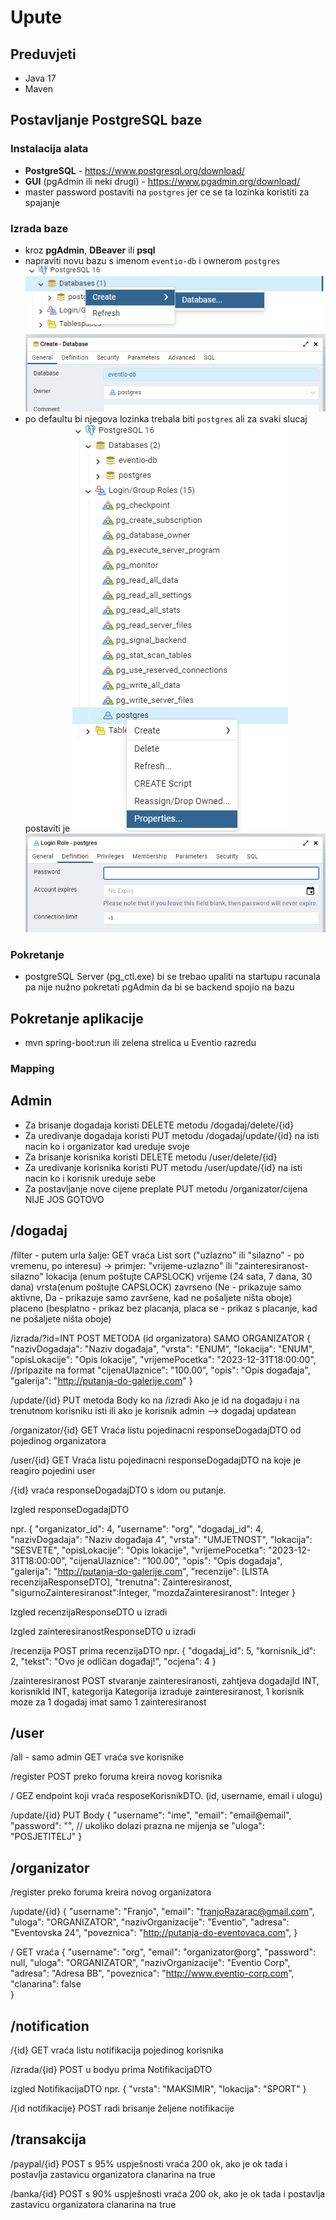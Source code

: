 # Upute
## Preduvjeti
- Java 17
- Maven
## Postavljanje PostgreSQL baze
### Instalacija alata
- **PostgreSQL** - https://www.postgresql.org/download/
- **GUI** (pgAdmin ili neki drugi) - https://www.pgadmin.org/download/
- master password postaviti na `postgres` jer ce se ta lozinka koristiti za spajanje
### Izrada baze
- kroz **pgAdmin**, **DBeaver** ili **psql**
- napraviti novu bazu s imenom `eventio-db` i ownerom `postgres`
    ![img.png](img.png)
    ![img_1.png](img_1.png)
- po defaultu bi njegova lozinka trebala biti `postgres` ali za svaki slucaj postaviti je
    ![img_2.png](img_2.png)
    ![img_3.png](img_3.png)
### Pokretanje
- postgreSQL Server (pg_ctl.exe) bi se trebao upaliti na startupu racunala pa nije nužno pokretati pgAdmin da bi se backend spojio na bazu

## Pokretanje aplikacije
- mvn spring-boot:run ili zelena strelica u Eventio razredu

### Mapping
## Admin
- Za brisanje dogadaja koristi DELETE metodu /dogadaj/delete/{id}
- Za uredivanje dogadaja koristi PUT metodu /dogadaj/update/{id}    na isti nacin ko i organizator kad ureduje svoje
- Za brisanje korisnika koristi DELETE metodu /user/delete/{id}
- Za uredivanje korisnika koristi PUT metodu /user/update/{id}    na isti nacin ko i korisnik ureduje sebe
- Za postavljanje nove cijene preplate PUT metodu /organizator/cijena  NIJE JOS GOTOVO
## /dogadaj
/filter - putem urla šalje:   GET vraća List<responseDogadajDTO>
 sort ("uzlazno" ili "silazno" - po vremenu, po interesu) 
        -> primjer: "vrijeme-uzlazno" ili "zainteresiranost-silazno" 
 lokacija (enum poštujte CAPSLOCK)
 vrijeme (24 sata, 7 dana, 30 dana)
 vrsta(enum poštujte CAPSLOCK)
 zavrseno (Ne - prikazuje samo aktivne, Da - prikazuje samo završene, kad ne pošaljete ništa oboje)
 placeno  (besplatno - prikaz bez placanja, placa se - prikaz s placanje, kad ne pošaljete ništa oboje)

/izrada/?id=INT       POST METODA  (id organizatora) SAMO ORGANIZATOR
{
  "nazivDogadaja": "Naziv događaja",
  "vrsta": "ENUM",
  "lokacija": "ENUM",
  "opisLokacije": "Opis lokacije",
  "vrijemePocetka": "2023-12-31T18:00:00",    //pripazite na format
  "cijenaUlaznice": "100.00",
  "opis": "Opis događaja",
  "galerija": "http://putanja-do-galerije.com"
}

/update/{id}     PUT metoda
Body ko na /izradi
Ako je id na dogadaju i na trenutnom korisniku isti ili ako je korisnik admin
--> dogadaj updatean 

/organizator/{id}  GET
Vraća listu pojedinacni responseDogadajDTO od pojedinog organizatora

/user/{id}  GET
Vraća listu pojedinacni responseDogadajDTO na koje je reagiro pojedini user

/{id}
vraća responseDogadajDTO s idom ou putanje. 

Izgled responseDogadajDTO

npr.
{
    "organizator_id": 4,
    "username": "org",
    "dogadaj_id": 4,
    "nazivDogadaja": "Naziv događaja 4",
    "vrsta": "UMJETNOST",
    "lokacija": "SESVETE",
    "opisLokacije": "Opis lokacije",
    "vrijemePocetka": "2023-12-31T18:00:00",
    "cijenaUlaznice": "100.00",
    "opis": "Opis događaja",
    "galerija": "http://putanja-do-galerije.com",
    "recenzije": [LISTA recenzijaResponseDTO],
    "trenutna": Zainteresiranost,
    "sigurnoZainteresiranost":Integer,
    "mozdaZainteresiranost": Integer
}

Izgled recenzijaResponseDTO u izradi

Izgled zainteresiranostResponseDTO  u izradi 

/recenzija  POST prima recenzijaDTO npr.
{
  "dogadaj_id": 5,
  "kornisnik_id": 2,
  "tekst": "Ovo je odličan događaj!",
  "ocjena": 4
}

/zainteresiranost   POST stvaranje zainteresiranosti, zahtjeva 
dogadajId INT, korisnikId INT, kategorija Kategorija
izraduje zainteresiranost, 1 korisnik moze za 1 dogadaj imat samo 1 zainteresiranost


## /user
/all    - samo admin  GET
vraća sve korisnike

/register  POST
preko foruma kreira novog korisnika

/   GEZ
endpoint koji vraća resposeKorisnikDTO. (id, username, email i ulogu)

/update/{id}  PUT
Body
{
  "username": "ime",
  "email": "email@email",
  "password": "",      // ukoliko dolazi prazna ne mijenja se
  "uloga": "POSJETITELJ"
}

## /organizator

/register
preko foruma kreira novog organizatora

/update/{id}
{
    "username": "Franjo", 
    "email": "franjoRazarac@gmail.com", 
    "uloga": "ORGANIZATOR",
    "nazivOrganizacije": "Eventio",
    "adresa": "Eventovska 24",
    "poveznica": "http://putanja-do-eventovaca.com",
}

/  GET
vraća 
{
    "username": "org",
    "email": "organizator@org",
    "password": null,
    "uloga": "ORGANIZATOR",
    "nazivOrganizacije": "Eventio Corp",
    "adresa": "Adresa BB",
    "poveznica": "http://www.eventio-corp.com",
    "clanarina": false  
}

## /notification

/{id} GET vraća listu notifikacija pojedinog korisnika 

/izrada/{id} POST  u bodyu prima NotifikacijaDTO

izgled NotifikacijaDTO npr.
{
        "vrsta": "MAKSIMIR",
        "lokacija": "SPORT"
}

/{id notifikacije} POST radi brisanje željene notifikacije

## /transakcija 
/paypal/{id}   POST
s 95% uspješnosti vraća 200 ok, ako je ok tada i postavlja zastavicu organizatora clanarina na true

/banka/{id}   POST 
s 90% uspješnosti vraća 200 ok, ako je ok tada i postavlja zastavicu organizatora clanarina na true